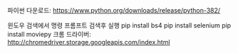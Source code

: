 파이썬 다운로드: https://www.python.org/downloads/release/python-382/

윈도우 검색에서 명령 프롬프트 검색후 실행
pip install bs4
pip install selenium
pip install moviepy
크롬 드라이버: http://chromedriver.storage.googleapis.com/index.html
